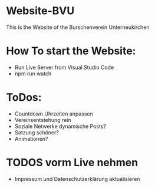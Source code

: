 # Website-BVU
This is the Website of the Burschenverein Unterneukirchen

# How To start the Website:
- Run Live Server from Visual Studio Code
- npm run watch

# ToDos:
- Countdown Uhrzeiten anpassen
- Vereinsentstehung rein
- Soziale Netwerke dynamische Posts?
- Satzung schöner?
- Animationen?

# TODOS vorm Live nehmen
- Impressum und Datenschutzerklärung aktualisieren
